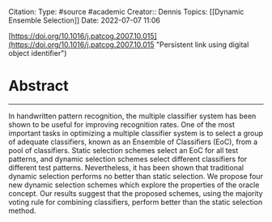 Citation:
Type: #source #academic 
Creator:: Dennis
Topics: [[Dynamic Ensemble Selection]]
Date: 2022-07-07 11:06

[https://doi.org/10.1016/j.patcog.2007.10.015](https://doi.org/10.1016/j.patcog.2007.10.015 "Persistent link using digital object identifier")

# Abstract
---
In handwritten pattern recognition, the multiple classifier system has been shown to be useful for improving recognition rates. One of the most important tasks in optimizing a multiple classifier system is to select a group of adequate classifiers, known as an Ensemble of Classifiers (EoC), from a pool of classifiers. Static selection schemes select an EoC for all test patterns, and dynamic selection schemes select different classifiers for different test patterns. Nevertheless, it has been shown that traditional dynamic selection performs no better than static selection. We propose four new dynamic selection schemes which explore the properties of the oracle concept. Our results suggest that the proposed schemes, using the majority voting rule for combining classifiers, perform better than the static selection method.
